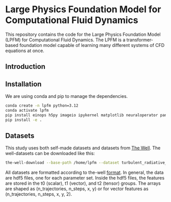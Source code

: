 # Large Physics Foundation Model for Computational Fluid Dynamics

This repository contains the code for the Large Physics Foundation Model (LPFM) for Computational Fluid Dynamics.
The LPFM is a transformer-based foundation model capable of learning many different systems of CFD equations at once.


## Introduction



## Installation

We are using conda and pip to manage the dependencies.

```bash
conda create -n lpfm python=3.12
conda activate lpfm
pip install einops h5py imageio ipykernel matplotlib neuraloperator pandas the-well torch torchvision tqdm dadaptation wandb dotenv
pip install -e .
```


## Datasets

This study uses both self-made datasets and datasets from [The Well](https://polymathic-ai.org/the_well/).
The well-datasets can be downloaded like this:

```bash
the-well-download --base-path /home/lpfm --dataset turbulent_radiative_layer_2D
```

All datasets are formatted according to the-well [format](https://polymathic-ai.org/the_well/data_format/).
In general, the data are hdf5 files, one for each parameter set.
Inside the hdf5 files, the features are stored in the t0 (scalar), t1 (vector), and t2 (tensor) groups.
The arrays are shaped as (n_trajectories, n_steps, x, y) or for vector features as (n_trajectories, n_steps, x, y, 2).